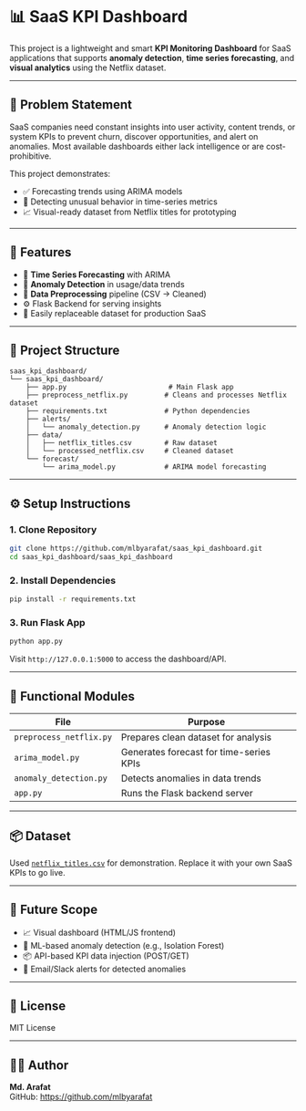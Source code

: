 
# 📊 SaaS KPI Dashboard

This project is a lightweight and smart **KPI Monitoring Dashboard** for SaaS applications that supports **anomaly detection**, **time series forecasting**, and **visual analytics** using the Netflix dataset.

---

## 🚀 Problem Statement

SaaS companies need constant insights into user activity, content trends, or system KPIs to prevent churn, discover opportunities, and alert on anomalies. Most available dashboards either lack intelligence or are cost-prohibitive.

This project demonstrates:
- ✅ Forecasting trends using ARIMA models
- 🚨 Detecting unusual behavior in time-series metrics
- 📈 Visual-ready dataset from Netflix titles for prototyping

---

## 🧩 Features

- 🔮 **Time Series Forecasting** with ARIMA
- 🚨 **Anomaly Detection** in usage/data trends
- 🔄 **Data Preprocessing** pipeline (CSV → Cleaned)
- ⚙️ Flask Backend for serving insights
- 🧪 Easily replaceable dataset for production SaaS

---

## 📁 Project Structure

```
saas_kpi_dashboard/
└── saas_kpi_dashboard/
    ├── app.py                         # Main Flask app
    ├── preprocess_netflix.py         # Cleans and processes Netflix dataset
    ├── requirements.txt              # Python dependencies
    ├── alerts/
    │   └── anomaly_detection.py      # Anomaly detection logic
    ├── data/
    │   ├── netflix_titles.csv        # Raw dataset
    │   └── processed_netflix.csv     # Cleaned dataset
    └── forecast/
        └── arima_model.py            # ARIMA model forecasting
```

---

## ⚙️ Setup Instructions

### 1. Clone Repository

```bash
git clone https://github.com/mlbyarafat/saas_kpi_dashboard.git
cd saas_kpi_dashboard/saas_kpi_dashboard
```

### 2. Install Dependencies

```bash
pip install -r requirements.txt
```

### 3. Run Flask App

```bash
python app.py
```

Visit `http://127.0.0.1:5000` to access the dashboard/API.

---

## 🧪 Functional Modules

| File | Purpose |
|------|---------|
| `preprocess_netflix.py` | Prepares clean dataset for analysis |
| `arima_model.py` | Generates forecast for time-series KPIs |
| `anomaly_detection.py` | Detects anomalies in data trends |
| `app.py` | Runs the Flask backend server |

---

## 📦 Dataset

Used [`netflix_titles.csv`](https://www.kaggle.com/datasets/shivamb/netflix-shows) for demonstration. Replace it with your own SaaS KPIs to go live.

---

## 🔮 Future Scope

- 📈 Visual dashboard (HTML/JS frontend)
- 🧠 ML-based anomaly detection (e.g., Isolation Forest)
- 📦 API-based KPI data injection (POST/GET)
- 📧 Email/Slack alerts for detected anomalies

---

## 📄 License

MIT License

---

## 👨‍💻 Author

**Md. Arafat**  
GitHub: https://github.com/mlbyarafat
